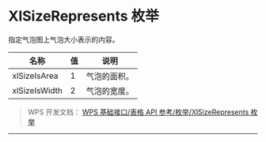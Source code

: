 # XlSizeRepresents 枚举

指定气泡图上气泡大小表示的内容。

| 名称          | 值  | 说明         |
|---------------|-----|--------------|
| xlSizeIsArea  | 1   | 气泡的面积。 |
| xlSizeIsWidth | 2   | 气泡的宽度。 |

> WPS 开发文档： [WPS 基础接口/表格 API 参考/枚举/XlSizeRepresents 枚举](https://qn.cache.wpscdn.cn/encs/doc/office_v19/topics/WPS%20%E5%9F%BA%E7%A1%80%E6%8E%A5%E5%8F%A3/%E8%A1%A8%E6%A0%BC%20API%20%E5%8F%82%E8%80%83/%E6%9E%9A%E4%B8%BE/XlSizeRepresents%20%E6%9E%9A%E4%B8%BE.html)

------------------------------------------------------------------------
